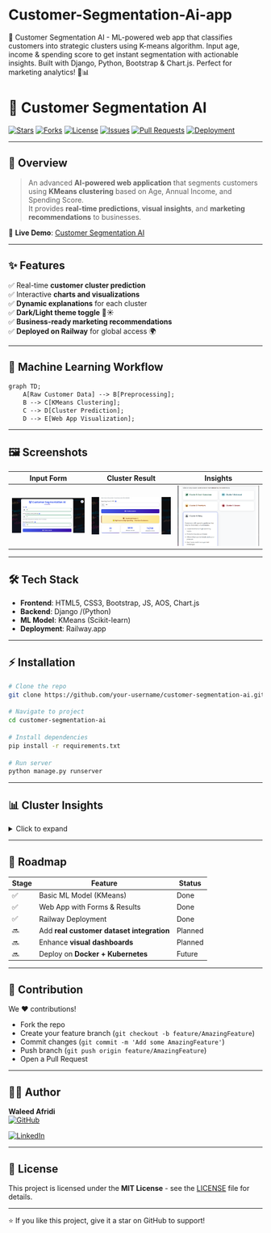 # Customer-Segmentation-Ai-app
🤖 Customer Segmentation AI - ML-powered web app that classifies customers into strategic clusters using K-means algorithm. Input age, income &amp; spending score to get instant segmentation with actionable insights. Built with Django, Python, Bootstrap &amp; Chart.js. Perfect for marketing analytics! 🚀📊



# 🤖 Customer Segmentation AI

[![Stars](https://img.shields.io/github/stars/WaleedAfridi-1/Customer-Segmentation-Ai-app?style=social)](https://github.com/WaleedAfridi-1/Customer-Segmentation-Ai-app/stargazers)
[![Forks](https://img.shields.io/github/forks/WaleedAfridi-1/Customer-Segmentation-Ai-app?style=social)](https://github.com/WaleedAfridi-1/Customer-Segmentation-Ai-app/network/members)
[![License](https://img.shields.io/github/license/WaleedAfridi-1/Customer-Segmentation-Ai-app)](LICENSE)
[![Issues](https://img.shields.io/github/issues/WaleedAfridi-1/Customer-Segmentation-Ai-app)](https://github.com/your-username/customer-segmentation-ai/issues)
[![Pull Requests](https://img.shields.io/github/issues-pr/WaleedAfridi-1/Customer-Segmentation-Ai-app)](https://github.com/your-username/customer-segmentation-ai/pulls)
[![Deployment](https://img.shields.io/badge/Railway-Deployed-success)](https://customer-segmentation-ai-app-production-1bb2.up.railway.app/)

---

## 🌟 Overview

> An advanced **AI-powered web application** that segments customers using **KMeans clustering** based on Age, Annual Income, and Spending Score.  
It provides **real-time predictions**, **visual insights**, and **marketing recommendations** to businesses.

🚀 **Live Demo**: [Customer Segmentation AI](https://customer-segmentation-ai-app-production-1bb2.up.railway.app/)

---

## ✨ Features

✅ Real-time **customer cluster prediction**  
✅ Interactive **charts and visualizations**  
✅ **Dynamic explanations** for each cluster  
✅ **Dark/Light theme toggle** 🌙☀️  
✅ **Business-ready marketing recommendations**  
✅ **Deployed on Railway** for global access 🌍  

---

## 🧠 Machine Learning Workflow

```mermaid
graph TD;
    A[Raw Customer Data] --> B[Preprocessing];
    B --> C[KMeans Clustering];
    C --> D[Cluster Prediction];
    D --> E[Web App Visualization];
```

---

## 🖼️ Screenshots

| Input Form | Cluster Result | Insights |
|------------|----------------|----------|
| ![Form](assets/input.png) | ![Result](assets/result.png) | ![Insights](assets/insight.png) |

---

## 🛠️ Tech Stack

- **Frontend**: HTML5, CSS3, Bootstrap, JS, AOS, Chart.js  
- **Backend**: Django /(Python)  
- **ML Model**: KMeans (Scikit-learn)  
- **Deployment**: Railway.app  

---

## ⚡ Installation

```bash
# Clone the repo
git clone https://github.com/your-username/customer-segmentation-ai.git

# Navigate to project
cd customer-segmentation-ai

# Install dependencies
pip install -r requirements.txt

# Run server
python manage.py runserver
```

---

## 📊 Cluster Insights

<details>
<summary>Click to expand</summary>

- **Cluster 0 (Cost-Conscious 🟢)** → Budget shoppers, value discounts  
- **Cluster 1 (Balanced 🔵)** → Medium income, consistent spenders  
- **Cluster 2 (Premium 🟡)** → High-income, luxury buyers  
- **Cluster 3 (Savers 🔴)** → Wealthy but cautious spenders  
- **Cluster 4 (Risky ⚪)** → Low-income, high spenders (unsustainable)  

</details>

---

## 🚀 Roadmap

| Stage | Feature | Status |
|-------|----------|--------|
| ✅ | Basic ML Model (KMeans) | Done |
| ✅ | Web App with Forms & Results | Done |
| ✅ | Railway Deployment | Done |
| 🔜 | Add **real customer dataset integration** | Planned |
| 🔜 | Enhance **visual dashboards** | Planned |
| 🔜 | Deploy on **Docker + Kubernetes** | Future |

---

## 🤝 Contribution

We ❤️ contributions!  
- Fork the repo  
- Create your feature branch (`git checkout -b feature/AmazingFeature`)  
- Commit changes (`git commit -m 'Add some AmazingFeature'`)  
- Push branch (`git push origin feature/AmazingFeature`)  
- Open a Pull Request  

---

## 👨‍💻 Author

**Waleed Afridi**  
[![GitHub](https://img.shields.io/badge/GitHub-000?style=flat&logo=github&logoColor=white)](https://github.com/WaleedAfridi-1)  

[![LinkedIn](https://img.shields.io/badge/LinkedIn-0077B5?style=flat&logo=linkedin&logoColor=white)](https://linkedin.com/in/waleed-afridi-3931a8333)  

---

## 📜 License

This project is licensed under the **MIT License** - see the [LICENSE](LICENSE) file for details.

---

⭐ If you like this project, give it a star on GitHub to support!  
